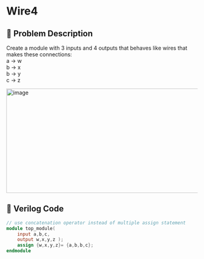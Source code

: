 # Wire4

## 🎯 Problem Description
Create a module with 3 inputs and 4 outputs that behaves like wires that makes these connections:  
a -> w  
b -> x  
b -> y  
c -> z

<img width="800" height="276" alt="image" src="https://github.com/user-attachments/assets/a044c90f-ac54-4df4-8f07-b018c460d782" />

## 📄 Verilog Code
```verilog
// use concatenation operator instead of multiple assign statement
module top_module( 
    input a,b,c,
    output w,x,y,z );
    assign {w,x,y,z}= {a,b,b,c};
endmodule


